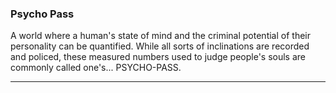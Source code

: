 ### Psycho Pass 
A world where a human's state of mind and the criminal potential of their personality can be quantified. While all sorts of inclinations are recorded and policed, these measured numbers used to judge people's souls are commonly called one's... PSYCHO-PASS.

<hr/>
